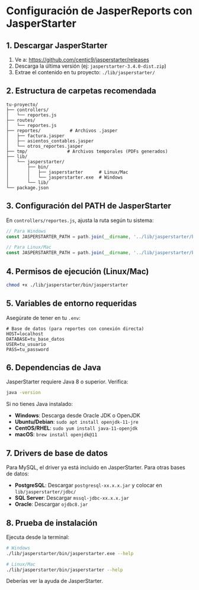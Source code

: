 # Configuración de JasperReports con JasperStarter

## 1. Descargar JasperStarter

1. Ve a: https://github.com/centic9/jasperstarter/releases
2. Descarga la última versión (ej: `jasperstarter-3.4.0-dist.zip`)
3. Extrae el contenido en tu proyecto: `./lib/jasperstarter/`

## 2. Estructura de carpetas recomendada

```
tu-proyecto/
├── controllers/
│   └── reportes.js
├── routes/
│   └── reportes.js
├── reportes/           # Archivos .jasper
│   ├── factura.jasper
│   ├── asientos_contables.jasper
│   └── otros_reportes.jasper
├── tmp/               # Archivos temporales (PDFs generados)
├── lib/
│   └── jasperstarter/
│       ├── bin/
│       │   ├── jasperstarter      # Linux/Mac
│       │   └── jasperstarter.exe  # Windows
│       └── lib/
└── package.json
```

## 3. Configuración del PATH de JasperStarter

En `controllers/reportes.js`, ajusta la ruta según tu sistema:

```javascript
// Para Windows
const JASPERSTARTER_PATH = path.join(__dirname, '../lib/jasperstarter/bin/jasperstarter.exe');

// Para Linux/Mac
const JASPERSTARTER_PATH = path.join(__dirname, '../lib/jasperstarter/bin/jasperstarter');
```

## 4. Permisos de ejecución (Linux/Mac)

```bash
chmod +x ./lib/jasperstarter/bin/jasperstarter
```

## 5. Variables de entorno requeridas

Asegúrate de tener en tu `.env`:

```env
# Base de datos (para reportes con conexión directa)
HOST=localhost
DATABASE=tu_base_datos
USER=tu_usuario
PASS=tu_password
```

## 6. Dependencias de Java

JasperStarter requiere Java 8 o superior. Verifica:

```bash
java -version
```

Si no tienes Java instalado:
- **Windows**: Descarga desde Oracle JDK o OpenJDK
- **Ubuntu/Debian**: `sudo apt install openjdk-11-jre`
- **CentOS/RHEL**: `sudo yum install java-11-openjdk`
- **macOS**: `brew install openjdk@11`

## 7. Drivers de base de datos

Para MySQL, el driver ya está incluido en JasperStarter. Para otras bases de datos:

- **PostgreSQL**: Descargar `postgresql-xx.x.x.jar` y colocar en `lib/jasperstarter/jdbc/`
- **SQL Server**: Descargar `mssql-jdbc-xx.x.x.jar`
- **Oracle**: Descargar `ojdbc8.jar`

## 8. Prueba de instalación

Ejecuta desde la terminal:

```bash
# Windows
./lib/jasperstarter/bin/jasperstarter.exe --help

# Linux/Mac
./lib/jasperstarter/bin/jasperstarter --help
```

Deberías ver la ayuda de JasperStarter.